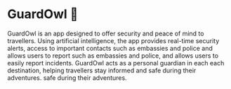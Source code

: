 # GuardOwl 🦉
GuardOwl is an app designed to offer security and peace of mind to travellers. Using artificial intelligence, the app provides real-time security alerts, access to important contacts such as embassies and police and allows users to report such as embassies and police, and allows users to easily report incidents. GuardOwl acts as a personal guardian in each each destination, helping travellers stay informed and safe during their adventures. safe during their adventures.
